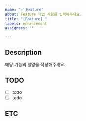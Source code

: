 ```yaml
---
name: "✅ Feature"
about: Feature 작업 사항을 입력해주세요.
title: "[Feature] "
labels: enhancement
assignees: ''

---
```


## Description
해당 기능의 설명을 작성해주세요.

## TODO
- [ ] todo
- [ ] todo

## ETC
